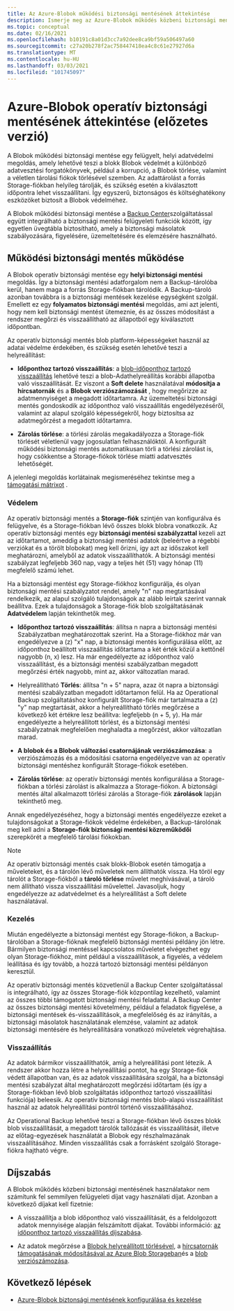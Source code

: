 ```yaml
---
title: Az Azure-Blobok működési biztonsági mentésének áttekintése
description: Ismerje meg az Azure-Blobok működés közbeni biztonsági mentését (előzetes verzió).
ms.topic: conceptual
ms.date: 02/16/2021
ms.openlocfilehash: b10191c8a01d3cc7a92dee8ca9bf59a506497a60
ms.sourcegitcommit: c27a20b278f2ac758447418ea4c8c61e27927d6a
ms.translationtype: MT
ms.contentlocale: hu-HU
ms.lasthandoff: 03/03/2021
ms.locfileid: "101745097"
---
```

# <a name="overview-of-operational-backup-for-azure-blobs-in-preview"></a>Azure-Blobok operatív biztonsági mentésének áttekintése (előzetes verzió)

A Blobok működési biztonsági mentése egy felügyelt, helyi adatvédelmi megoldás, amely lehetővé teszi a blokk Blobok védelmét a különböző adatvesztési forgatókönyvek, például a korrupció, a Blobok törlése, valamint a véletlen tárolási fiókok törlésével szemben. Az adattárolást a forrás Storage-fiókban helyileg tárolják, és szükség esetén a kiválasztott időpontra lehet visszaállítani. Így egyszerű, biztonságos és költséghatékony eszközöket biztosít a Blobok védelméhez.

A Blobok működési biztonsági mentése a [Backup Center](backup-center-overview.md)szolgáltatással együtt integrálható a biztonsági mentési felügyeleti funkciók között, így egyetlen üvegtábla biztosítható, amely a biztonsági másolatok szabályozására, figyelésére, üzemeltetésére és elemzésére használható.

## <a name="how-operational-backup-works"></a>Működési biztonsági mentés működése

A Blobok operatív biztonsági mentése egy **helyi biztonsági mentési** megoldás. Így a biztonsági mentési adatforgalom nem a Backup-tárolóba kerül, hanem maga a forrás Storage-fiókban tárolódik. A Backup-tároló azonban továbbra is a biztonsági mentések kezelése egységként szolgál. Emellett ez egy **folyamatos biztonsági mentési** megoldás, ami azt jelenti, hogy nem kell biztonsági mentést ütemeznie, és az összes módosítást a rendszer megőrzi és visszaállítható az állapotból egy kiválasztott időpontban.

Az operatív biztonsági mentés blob platform-képességeket használ az adatai védelme érdekében, és szükség esetén lehetővé teszi a helyreállítást:

- **Időponthoz tartozó visszaállítás**: a [blob-időponthoz tartozó visszaállítás](https://docs.microsoft.com/azure/storage/blobs/point-in-time-restore-overview) lehetővé teszi a blob-Adathelyreállítás korábbi állapotba való visszaállítását. Ez viszont a **Soft delete** használatával **módosítja a hírcsatornák** és a **Blobok verziószámozását** , hogy megőrizze az adatmennyiséget a megadott időtartamra. Az üzemeltetési biztonsági mentés gondoskodik az időponthoz való visszaállítás engedélyezéséről, valamint az alapul szolgáló képességekről, hogy biztosítsa az adatmegőrzést a megadott időtartamra.

- **Zárolás törlése**: a törlési zárolás megakadályozza a Storage-fiók törlését véletlenül vagy jogosulatlan felhasználóktól. A konfigurált működési biztonsági mentés automatikusan törli a törlési zárolást is, hogy csökkentse a Storage-fiókok törlése miatti adatvesztés lehetőségét.

A jelenlegi megoldás korlátainak megismeréséhez tekintse meg a [támogatási mátrixot](blob-backup-support-matrix.md) .

### <a name="protection"></a>Védelem

Az operatív biztonsági mentés a **Storage-fiók** szintjén van konfigurálva és felügyelve, és a Storage-fiókban lévő összes blokk blobra vonatkozik. Az operatív biztonsági mentés egy **biztonsági mentési szabályzattal** kezeli azt az időtartamot, ameddig a biztonsági mentési adatok (beleértve a régebbi verziókat és a törölt blobokat) meg kell őrizni, így azt az időszakot kell meghatározni, amelyből az adatok visszaállíthatók. A biztonsági mentési szabályzat legfeljebb 360 nap, vagy a teljes hét (51) vagy hónap (11) megfelelő számú lehet.

Ha a biztonsági mentést egy Storage-fiókhoz konfigurálja, és olyan biztonsági mentési szabályzatot rendel, amely "n" nap megtartásával rendelkezik, az alapul szolgáló tulajdonságok az alább leírtak szerint vannak beállítva. Ezek a tulajdonságok a Storage-fiók blob szolgáltatásának **Adatvédelem** lapján tekinthetők meg.

- **Időponthoz tartozó visszaállítás**: állítsa n napra a biztonsági mentési Szabályzatban meghatározottak szerint. Ha a Storage-fiókhoz már van engedélyezve a (z) "x" nap, a biztonsági mentés konfigurálása előtt, az időponthoz beállított visszaállítás időtartama a két érték közül a kettőnél nagyobb (n, x) lesz. Ha már engedélyezte az időponthoz való visszaállítást, és a biztonsági mentési szabályzatban megadott megőrzési érték nagyobb, mint az, akkor változatlan marad.

- Helyreállítható **Törlés**: állítsa "n + 5" napra, azaz öt napra a biztonsági mentési szabályzatban megadott időtartamon felül. Ha az Operational Backup szolgáltatáshoz konfigurált Storage-fiók már tartalmazta a (z) "y" nap megtartását, akkor a helyreállítható törlés megőrzése a következő két értékre lesz beállítva: legfeljebb (n + 5, y). Ha már engedélyezte a helyreállított törlést, és a biztonsági mentési szabályzatnak megfelelően meghaladta a megőrzést, akkor változatlan marad.

- **A blobok és a Blobok változási csatornájának verziószámozása**: a verziószámozás és a módosítási csatorna engedélyezve van az operatív biztonsági mentéshez konfigurált Storage-fiókok esetében.

- **Zárolás törlése**: az operatív biztonsági mentés konfigurálása a Storage-fiókban a törlési zárolást is alkalmazza a Storage-fiókon. A biztonsági mentés által alkalmazott törlési zárolás a Storage-fiók **zárolások** lapján tekinthető meg.

Annak engedélyezéséhez, hogy a biztonsági mentés engedélyezze ezeket a tulajdonságokat a Storage-fiókok védelme érdekében, a Backup-tárolónak meg kell adni a **Storage-fiók biztonsági mentési közreműködői** szerepkörét a megfelelő tárolási fiókokban.

>[!NOTE]
>Az operatív biztonsági mentés csak blokk-Blobok esetén támogatja a műveleteket, és a tárolón lévő műveletek nem állíthatók vissza. Ha töröl egy tárolót a Storage-fiókból a **tároló törlése** művelet meghívásával, a tároló nem állítható vissza visszaállítási művelettel. Javasoljuk, hogy engedélyezze az adatvédelmet és a helyreállítást a Soft delete használatával.

### <a name="management"></a>Kezelés

Miután engedélyezte a biztonsági mentést egy Storage-fiókon, a Backup-tárolóban a Storage-fióknak megfelelő biztonsági mentési példány jön létre. Bármilyen biztonsági mentéssel kapcsolatos műveletet elvégezhet egy olyan Storage-fiókhoz, mint például a visszaállítások, a figyelés, a védelem leállítása és így tovább, a hozzá tartozó biztonsági mentési példányon keresztül.

Az operatív biztonsági mentés közvetlenül a Backup Center szolgáltatással is integrálható, így az összes Storage-fiók központilag kezelhető, valamint az összes többi támogatott biztonsági mentési feladattal. A Backup Center az összes biztonsági mentési követelmény, például a feladatok figyelése, a biztonsági mentések és-visszaállítások, a megfelelőség és az irányítás, a biztonsági másolatok használatának elemzése, valamint az adatok biztonsági mentésére és helyreállítására vonatkozó műveletek végrehajtása.

### <a name="restore"></a>Visszaállítás

Az adatok bármikor visszaállíthatók, amíg a helyreállítási pont létezik. A rendszer akkor hozza létre a helyreállítási pontot, ha egy Storage-fiók védett állapotban van, és az adatok visszaállítására szolgál, ha a biztonsági mentési szabályzat által meghatározott megőrzési időtartam (és így a Storage-fiókban lévő blob szolgáltatás időponthoz tartozó visszaállítási funkciója) beleesik. Az operatív biztonsági mentés blob-alapú visszaállítást használ az adatok helyreállítási pontról történő visszaállításához.

Az Operational Backup lehetővé teszi a Storage-fiókban lévő összes blokk blob visszaállítását, a megadott tárolók tallózását és visszaállítását, illetve az előtag-egyezések használatát a Blobok egy részhalmazának visszaállításához. Minden visszaállítás csak a forrásként szolgáló Storage-fiókra hajtható végre.

## <a name="pricing"></a>Díjszabás

A Blobok működés közbeni biztonsági mentésének használatakor nem számítunk fel semmilyen felügyeleti díjat vagy használati díjat. Azonban a következő díjakat kell fizetnie:

- A visszaállítja a blob időponthoz való visszaállítását, és a feldolgozott adatok mennyisége alapján felszámított díjakat. További információ: [az időponthoz tartozó visszaállítás díjszabása](https://docs.microsoft.com/azure/storage/blobs/point-in-time-restore-overview#pricing-and-billing).

- Az adatok megőrzése a [Blobok helyreállított törlésével](https://docs.microsoft.com/azure/storage/blobs/soft-delete-blob-overview), a [hírcsatornák támogatásának módosításával az Azure Blob Storageban](https://docs.microsoft.com/azure/storage/blobs/storage-blob-change-feed)és a [blob verziószámozása](https://docs.microsoft.com/azure/storage/blobs/versioning-overview).

## <a name="next-steps"></a>Következő lépések

- [Azure-Blobok biztonsági mentésének konfigurálása és kezelése](blob-backup-configure-manage.md)
